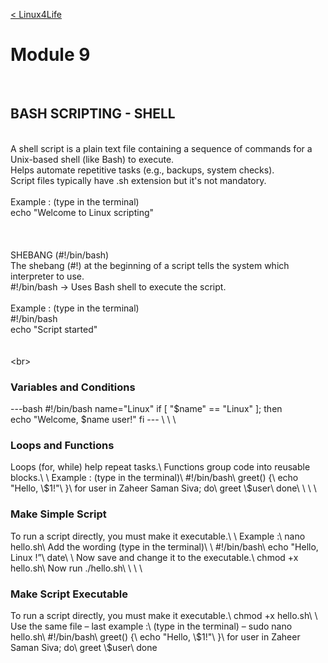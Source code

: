 <br><br>

[< Linux4Life](https://github.com/zaheernew/Linux4Life/blob/main/Linux4Life.md)

# Module 9

<br>

## BASH SCRIPTING - SHELL

\
A shell script is a plain text file containing a sequence of commands for a Unix-based shell (like Bash) to execute.\
Helps automate repetitive tasks (e.g., backups, system checks).\
Script files typically have .sh extension but it's not mandatory.\
\
Example : (type in the terminal)\
echo "Welcome to Linux scripting"\
\
\
\
SHEBANG (#!/bin/bash)\
The shebang (#!) at the beginning of a script tells the system which interpreter to use.\
#!/bin/bash → Uses Bash shell to execute the script.\
\
Example : (type in the terminal)\
#!/bin/bash\
echo "Script started"\
\
\
\<br>
<h3>Variables and Conditions</h3>
---bash
#!/bin/bash
name="Linux"
if [ "$name" == "Linux" ]; then <br>
  echo "Welcome, $name user!"
fi
---
\
\
\
<h3>Loops and Functions</h3>
Loops (for, while) help repeat tasks.\
Functions group code into reusable blocks.\
\
Example : (type in the terminal)\
#!/bin/bash\
greet() {\
echo "Hello, \$1!"\
}\
for user in Zaheer Saman Siva; do\
greet \$user\
done\
\
\
\
<h3>Make Simple Script</h3>
To run a script directly, you must make it executable.\
\
Example :\
nano hello.sh\
Add the wording (type in the terminal)\
\
#!/bin/bash\
echo "Hello, Linux !”\
date\
\
Now save and change it to the executable.\
chmod +x hello.sh\
Now run ./hello.sh\
\
\
\
<h3>Make Script Executable</h3>
To run a script directly, you must make it executable.\
chmod +x hello.sh\
\
Use the same file – last example :\
(type in the terminal) – sudo nano hello.sh\
#!/bin/bash\
greet() {\
echo "Hello, \$1!"\
}\
for user in Zaheer Saman Siva; do\
greet \$user\
done

<br><br>
